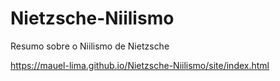 # Nietzsche-Niilismo
 Resumo sobre o Niilismo de Nietzsche

https://mauel-lima.github.io/Nietzsche-Niilismo/site/index.html
